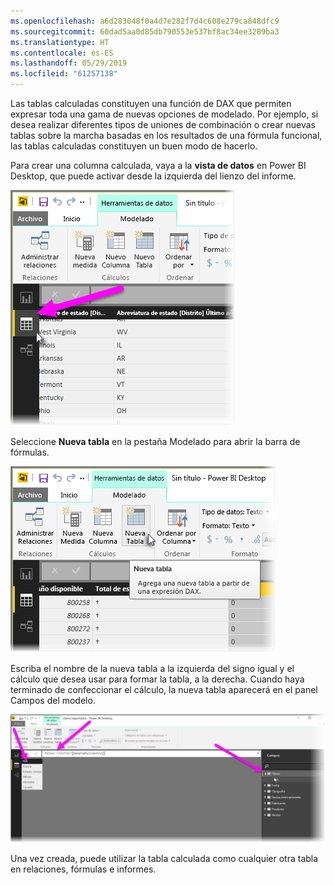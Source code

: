 ```yaml
---
ms.openlocfilehash: a6d283048f0a4d7e282f7d4c608e279ca848dfc9
ms.sourcegitcommit: 60dad5aa0d85db790553e537bf8ac34ee3289ba3
ms.translationtype: HT
ms.contentlocale: es-ES
ms.lasthandoff: 05/29/2019
ms.locfileid: "61257138"
---
```

Las tablas calculadas constituyen una función de DAX que permiten expresar toda una gama de nuevas opciones de modelado. Por ejemplo, si desea realizar diferentes tipos de uniones de combinación o crear nuevas tablas sobre la marcha basadas en los resultados de una fórmula funcional, las tablas calculadas constituyen un buen modo de hacerlo.

Para crear una columna calculada, vaya a la **vista de datos** en Power BI Desktop, que puede activar desde la izquierda del lienzo del informe.

![](media/2-6-create-calculated-tables/2-6_1.png)

Seleccione **Nueva tabla** en la pestaña Modelado para abrir la barra de fórmulas.

![](media/2-6-create-calculated-tables/2-6_1b.png)

Escriba el nombre de la nueva tabla a la izquierda del signo igual y el cálculo que desea usar para formar la tabla, a la derecha. Cuando haya terminado de confeccionar el cálculo, la nueva tabla aparecerá en el panel Campos del modelo.

![](media/2-6-create-calculated-tables/2-6_2.png)

Una vez creada, puede utilizar la tabla calculada como cualquier otra tabla en relaciones, fórmulas e informes.


